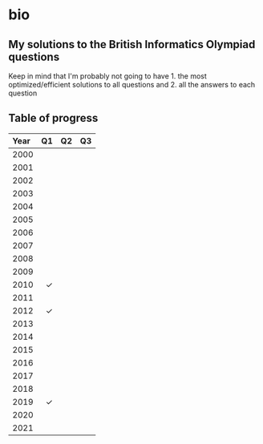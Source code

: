 # bio
## My solutions to the British Informatics Olympiad questions

Keep in mind that I'm probably not going to have 1. the most optimized/efficient solutions to all questions and 2. all the answers to each question

## Table of progress

| Year | Q1      | Q2      | Q3      |
| :--- | ------: | ------: | ------: |
| 2000 |         |         |         |
| 2001 |         |         |         |
| 2002 |         |         |         |
| 2003 |         |         |         |
| 2004 |         |         |         |
| 2005 |         |         |         |
| 2006 |         |         |         |
| 2007 |         |         |         |
| 2008 |         |         |         |
| 2009 |         |         |         |
| 2010 | &check; |         |         |
| 2011 |         |         |         |
| 2012 | &check; |         |         |
| 2013 |         |         |         |
| 2014 |         |         |         |
| 2015 |         |         |         |
| 2016 |         |         |         |
| 2017 |         |         |         |
| 2018 |         |         |         |
| 2019 | &check; |         |         |
| 2020 |         |         |         |
| 2021 |         |         |         |